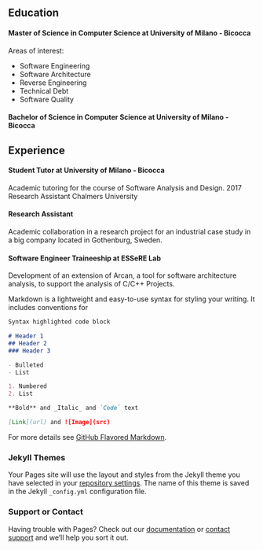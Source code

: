 ## Education

#### Master of Science in Computer Science at University of Milano - Bicocca

Areas of interest: 
- Software Engineering
- Software Architecture
- Reverse Engineering
- Technical Debt
- Software Quality

#### Bachelor of Science in Computer Science at University of Milano - Bicocca

## Experience

#### Student Tutor at University of Milano - Bicocca
Academic tutoring for the course of Software Analysis and Design.
2017 Research Assistant Chalmers University
#### Research Assistant 
Academic collaboration in a research project for an industrial case
study in a big company located in Gothenburg, Sweden.

#### Software Engineer Traineeship at ESSeRE Lab
Development of an extension of Arcan, a tool for software architecture
analysis, to support the analysis of C/C++ Projects.




Markdown is a lightweight and easy-to-use syntax for styling your writing. It includes conventions for

```markdown
Syntax highlighted code block

# Header 1
## Header 2
### Header 3

- Bulleted
- List

1. Numbered
2. List

**Bold** and _Italic_ and `Code` text

[Link](url) and ![Image](src)
```

For more details see [GitHub Flavored Markdown](https://guides.github.com/features/mastering-markdown/).

### Jekyll Themes

Your Pages site will use the layout and styles from the Jekyll theme you have selected in your [repository settings](https://github.com/AndreJackBia/AndreJackBia.github.io/settings). The name of this theme is saved in the Jekyll `_config.yml` configuration file.

### Support or Contact

Having trouble with Pages? Check out our [documentation](https://help.github.com/categories/github-pages-basics/) or [contact support](https://github.com/contact) and we’ll help you sort it out.
